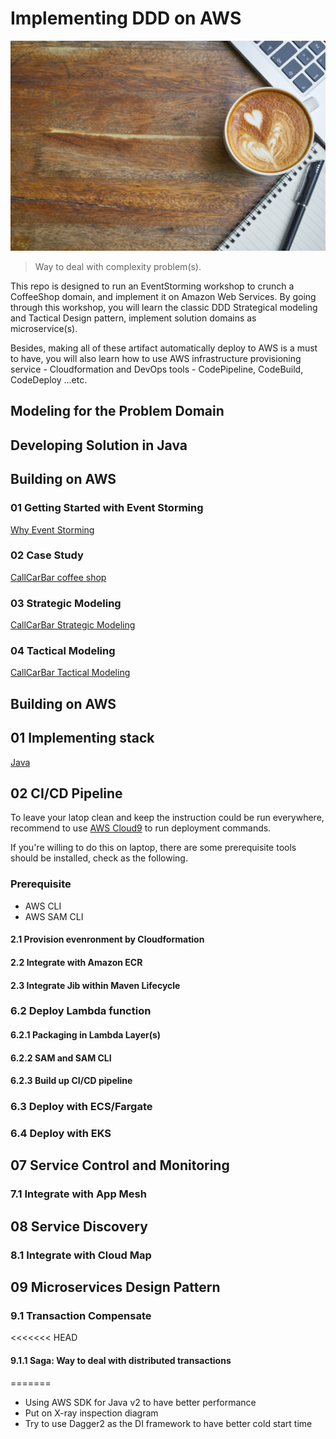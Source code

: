 # Implementing DDD on AWS

![image](./documents/images/coffee.jpg)

> Way to deal with complexity problem(s).

This repo is designed to run an EventStorming workshop to crunch a CoffeeShop domain, and implement it on Amazon Web Services. By going through this workshop, you will learn the classic DDD Strategical modeling and Tactical Design pattern, implement solution domains as microservice(s).

Besides, making all of these artifact automatically deploy to AWS is a must to have, you will also learn how to use AWS infrastructure provisioning service - Cloudformation and DevOps tools - CodePipeline, CodeBuild, CodeDeploy ...etc.



## Modeling for the Problem Domain



## Developing Solution in Java

## Building on AWS

### 01 Getting Started with Event Storming

[Why Event Storming](/documents/01-getting-started-with-EventStorming/README.md)

### 02 Case Study

[CallCarBar coffee shop](/documents/02-case-study/README.md)

### 03 Strategic Modeling

[CallCarBar Strategic Modeling](/documents/03-strategic-modeling/README.md)

### 04 Tactical Modeling

[CallCarBar Tactical Modeling](/documents/04-tactical-modeling/README.md)

## Building on AWS

## 01 Implementing stack

[Java](/documents/05-implementing-in-java/README.md)

## 02 CI/CD Pipeline

To leave your latop clean and keep the instruction could be run everywhere, recommend to use [AWS Cloud9](https://aws.amazon.com/cloud9/) to run deployment commands.

If you're willing to do this on laptop, there are some prerequisite tools should be installed, check as the following.

### Prerequisite

* AWS CLI
* AWS SAM CLI

#### 2.1 Provision evenronment by Cloudformation

#### 2.2 Integrate with Amazon ECR

#### 2.3 Integrate Jib within Maven Lifecycle

### 6.2 Deploy Lambda function

#### 6.2.1 Packaging in Lambda Layer(s)

#### 6.2.2 SAM and SAM CLI

#### 6.2.3 Build up CI/CD pipeline

### 6.3 Deploy with ECS/Fargate

### 6.4 Deploy with EKS

## 07 Service Control and Monitoring

### 7.1 Integrate with App Mesh

## 08 Service Discovery

### 8.1 Integrate with Cloud Map

## 09 Microservices Design Pattern

### 9.1 Transaction Compensate

<<<<<<< HEAD
#### 9.1.1 Saga: Way to deal with distributed transactions
=======
* Using AWS SDK for Java v2 to have better performance
* Put on X-ray inspection diagram
* Try to use Dagger2 as the DI framework to have better cold start time